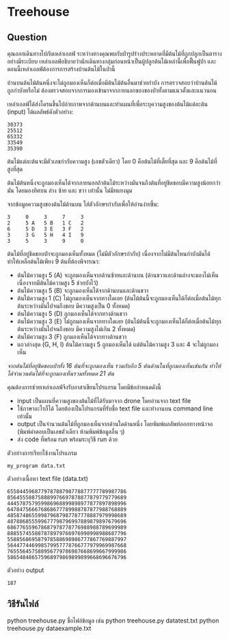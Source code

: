 # Treehouse

## Question

คุณออกเดินทางไปกับเหล่าเอลฟ์ ระหว่างทางคุณพบกับป่ารูปร่างประหลาดที่มีต้นไม้ที่ถูกปลูกเป็นตารางอย่างมีระเบียบ เหล่าเอลฟ์อธิบายว่านักเดินทางกลุ่มก่อนหน้าเป็นผู้ปลูกต้นไม้เหล่านี้เพื่อฟื้นฟูป่า และตอนนี้เหล่าเอลฟ์ต้องการการสร้างบ้านต้นไม้ในป่านี้

บ้านบนต้นไม้ต้นหนึ่งจะไม่ถูกมองเห็นก็ต่อเมื่อมีต้นไม้ต้นอื่นมาช่วยกำบัง การตรวจสอบว่าบ้านต้นไม้ถูกกำบังหรือไม่ ต้องตรวจสอบจากการมองเข้ามาจากภายนอกของของป่าทั้งตามแนวตั้งและแนวนอน

เหล่าเอลฟ์ได้ส่งโดรนขึ้นไปถ่ายภาพจากด้านบนและทำแผนที่เพื่อระบุความสูงของต้นไม้แต่ละต้น (input) ได้ผลลัพธ์ดังตัวอย่าง:

```
30373
25512
65332
33549
35390
```

ต้นไม้แต่ละต้นจะมีตัวเลขกำกับความสูง (เลขตัวเดียว) โดย 0 คือต้นไม้ที่เตี้ยที่สุด และ 9 คือต้นไม้ที่สูงที่สุด

ต้นไม้ต้นหนึ่งจะถูกมองเห็นได้จากภายนอกถ้าต้นไม้ระหว่างมันจนถึงต้นที่อยู่ชิดขอบมีความสูงน้อยกว่ามัน โดยมองทิศบน ล่าง ซ้าย และ ขวา เท่านั้น ไม่มีทแยงมุม

จากข้อมูลความสูงของต้นไม้ด้านบน ใส่ตัวอักษรกำกับเพื่อให้อ่านง่ายขึ้น:
```
3     0     3     7     3
2     5 A   5 B   1 C   2
6     5 D   3 E   3 F   2
3     3 G   5 H   4 I   9
3     5     3     9     0
```

ต้นไม้ที่อยู่ชิดขอบป่าจะถูกมองเห็นทั้งหมด (ไม่มีตัวอักษรกำกับ) เนื่องจากไม่มีต้นไหนกำบังมันได้ ทำให้เหลือต้นไม้เพียง 9 ต้นที่ต้องพิจารณา:
  - ต้นไม้ความสูง 5 (A) จะถูกมองเห็นจากด้านซ้ายและด้านบน (ด้านขวาและด้านล่างจะมองไม่เห็น เนื่องจากมีต้นไม้ความสูง 5 ช่วยบังไว้)
  - ต้นไม้ความสูง 5 (B) จะถูกมองเห็นได้จากด้านบนและด้านขวา
  - ต้นไม้ความสูง 1 (C) ไม่ถูกมองเห็นจากทางใดเลย (ต้นไม้ต้นนี้จะถูกมองเห็นได้ก็ต่อเมื่อต้นไม้ทุกต้นระหว่างมันไปจนถึงขอบ มีความสูงเป็น 0 ทั้งหมด)
  - ต้นไม้ความสูง 5 (D) ถูกมองเห็นได้จากทางด้านขวา
  - ต้นไม้ความสูง 3 (E) ไม่ถูกมองเห็นจากทางใดเลย (ต้นไม้ต้นนี้จะถูกมองเห็นได้ก็ต่อเมื่อต้นไม้ทุกต้นระหว่างมันไปจนถึงขอบ มีความสูงไม่เกิน 2 ทั้งหมด)
  - ต้นไม้ความสูง 3 (F) ถูกมองเห็นได้จากทางด้านขวา
  - แถวล่างสุด (G, H, I) ต้นไม้ความสูง 5 ถูกมองเห็นได้ แต่ต้นไม้ความสูง 3 และ 4 จะไม่ถูกมองเห็น


*จากต้นไม้ที่อยู่ชิดขอบป่าทั้ง 16 ต้นที่จะถูกมองเห็น รวมกับอีก 5 ต้นด้านในที่ถูกมองเห็นเช่นกัน ทำให้ได้จำนวนต้นไม้ที่จะถูกมองเห็นรวมทั้งหมด 21 ต้น*


คุณต้องการช่วยเหล่าเอลฟ์จึงรับอาสาเขียนโปรแกรม โดยมีข้อกำหนดดังนี้
  - input เป็นแผนที่ความสูงของต้นไม้ที่ได้รับมาจาก drone โดยอ่านจาก text file
  - ใช้ภาษาอะไรก็ได้ โดยต้องเป็นโปรแกรมที่รับชื่อ text file และทำงานบน command line เท่านั้น
  - output เป็นจำนวนต้นไม้ที่ถูกมองเห็นจากด้านใดด้านหนึ่ง โดยพิมพ์ผลลัพท์ออกทางหน้าจอ (พิมพ์คำตอบเป็นเลขตัวเดียว ห้ามพิมพ์ข้อมูลอื่น ๆ)
  - ส่ง code ที่พร้อม run พร้อมระบุวิธี run ด้วย

ตัวอย่างการเรียกใช้งานโปรแกรม
```
my_program data.txt
```

ตัวอย่างเนื้อหา text file (data.txt)
```
655844596877978788798778877777789987786
856455588758889976697878877879779779689
444578757959986968899898977877897898996
647847566676868677789988787877988768889
485874865599879687987787778887979998689
487886855599677798796997889879897679696
686776559678687978778776988988789699989
888557455887878979766976998998988687796
558856869587978588698986777867769887997
564477446998579957778766777979969987668
765556457588956779786987668699667999986
586548486575968979869899899668696676796
```

ตัวอย่าง output
```
187
```

## วิธีรันไฟล์
python treehouse.py ชื่อไฟล์ข้อมูล
เช่น
python treehouse.py datatest.txt
python treehouse.py dataexample.txt
